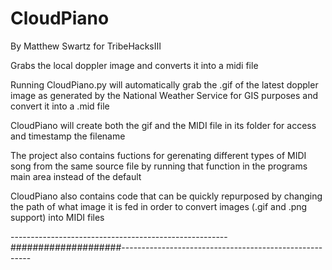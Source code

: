 # CloudPiano 
By Matthew Swartz for TribeHacksIII

Grabs the local doppler image and converts it into a midi file

Running CloudPiano.py will automatically grab the .gif of the latest doppler image 
as generated by the National Weather Service for GIS purposes and convert it into 
a .mid file

CloudPiano will create both the gif and the MIDI file in its folder for access
and timestamp the filename

The project also contains fuctions for gerenating different types of MIDI song from the same source file by running
that function in the programs main area instead of the default

CloudPiano also contains code that can be quickly repurposed by changing the path of what image it is fed
in order to convert images (.gif and .png support) into MIDI files

------------------------------------------------------####################-------------------------------------------------------
